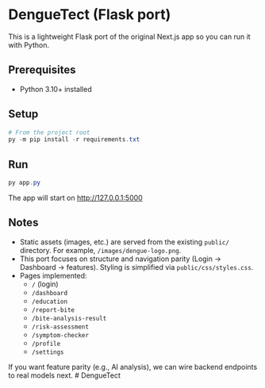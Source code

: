 # DengueTect (Flask port)

This is a lightweight Flask port of the original Next.js app so you can run it with Python.

## Prerequisites
- Python 3.10+ installed

## Setup
```powershell
# From the project root
py -m pip install -r requirements.txt
```

## Run
```powershell
py app.py
```

The app will start on http://127.0.0.1:5000

## Notes
- Static assets (images, etc.) are served from the existing `public/` directory. For example, `/images/dengue-logo.png`.
- This port focuses on structure and navigation parity (Login → Dashboard → features). Styling is simplified via `public/css/styles.css`.
- Pages implemented:
  - `/` (login)
  - `/dashboard`
  - `/education`
  - `/report-bite`
  - `/bite-analysis-result`
  - `/risk-assessment`
  - `/symptom-checker`
  - `/profile`
  - `/settings`

If you want feature parity (e.g., AI analysis), we can wire backend endpoints to real models next.
#   D e n g u e T e c t  
 